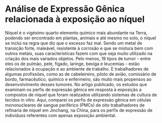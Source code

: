 # Análise de Expressão Gênica relacionada à exposição ao níquel
Niquel é o vigésimo quarto elemento químico mais abundante na Terra, podendo ser encontrado em plantas, animais e até mesmo no solo, o níquel se inclui na regra que diz que o excesso faz mal. Sendo um metal de transição forte, maleável, resistente à corrosão e que se mistura bem com outros metais, suas características fazem com que seja muito utilizado na criação dos mais variados objetos.
Pelo menos, 19 tipos de tumor - entre eles os de pulmão, pele, fígado, laringe, bexiga e leucemias - estão relacionados à ocupação e ao ambiente de trabalho. E trabalhadores de algumas profissões, como as de cabeleireiro, piloto de avião, comissário de bordo, farmacêutico, químico e enfermeiro, são muito mais propensos ao desenvolvimento desses tumores. 
No artigo publicado, os estudos que examinam os perfis de expressão gênica em resposta à exposição a compostos de níquel que foram realizados utilizando sistemas de cultura de tecidos in vitro.
Aqui, comparei os perfis de expressão gênica em células mononucleares de sangue periférico (PMCs) de oito trabalhadores de refinaria de níquel em Jinchang, na China, para os perfis de expressão de indivíduos referentes com apenas exposição ambiental.
